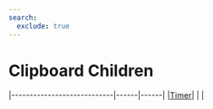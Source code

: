 ```yaml
---
search:
  exclude: true
---
```


<h1 class="heading"><span class="name">Clipboard Children</span></h1>

|----------------------------|------|------|
|[Timer](../objects/timer.md)|&nbsp;|&nbsp;|
